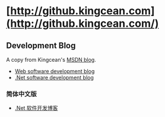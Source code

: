 # [http://github.kingcean.com](http://github.kingcean.com/)

## Development Blog

A copy from Kingcean's [MSDN blog](http://blogs.msdn.com/b/kingcean/).

- [Web software development blog](archive/web.md)
- [.Net software development blog](archive/dotnet.md)

### 简体中文版

- [.Net 软件开发博客](archive/dian-net.md)
